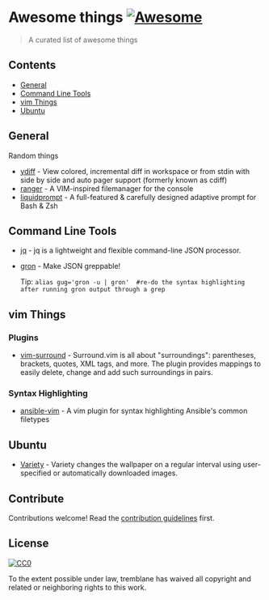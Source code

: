 # Awesome things [![Awesome](https://cdn.rawgit.com/sindresorhus/awesome/d7305f38d29fed78fa85652e3a63e154dd8e8829/media/badge.svg)](https://github.com/sindresorhus/awesome)

> A curated list of awesome things


## Contents

- [General](#general)
- [Command Line Tools](#command-line-tools)
- [vim Things](#vim-things)
- [Ubuntu](#ubuntu)


## General

Random things

- [ydiff](https://github.com/ymattw/ydiff) - View colored, incremental diff in workspace or from stdin with side by side and auto pager support (formerly known as cdiff)
- [ranger](https://github.com/ranger/ranger) - A VIM-inspired filemanager for the console
- [liquidprompt](https://github.com/nojhan/liquidprompt) - A full-featured & carefully designed adaptive prompt for Bash & Zsh

## Command Line Tools

- [jq](https://stedolan.github.io/jq/) - jq is a lightweight and flexible command-line JSON processor.
- [gron](https://github.com/tomnomnom/gron) - Make JSON greppable!

    Tip: `alias gug='gron -u | gron'  #re-do the syntax highlighting after running gron output through a grep`

## vim Things

### Plugins

- [vim-surround](https://github.com/tpope/vim-surround) - Surround.vim is all about "surroundings": parentheses, brackets, quotes, XML tags, and more. The plugin provides mappings to easily delete, change and add such surroundings in pairs.

### Syntax Highlighting

- [ansible-vim](https://github.com/pearofducks/ansible-vim) - A vim plugin for syntax highlighting Ansible's common filetypes

## Ubuntu

- [Variety](https://launchpad.net/variety) - Variety changes the wallpaper on a regular interval using user-specified or automatically downloaded images.

## Contribute

Contributions welcome! Read the [contribution guidelines](contributing.md) first.


## License

[![CC0](http://mirrors.creativecommons.org/presskit/buttons/88x31/svg/cc-zero.svg)](http://creativecommons.org/publicdomain/zero/1.0)

To the extent possible under law, tremblane has waived all copyright and
related or neighboring rights to this work.

